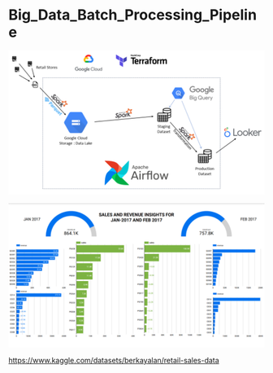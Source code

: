 # Big_Data_Batch_Processing_Pipeline


![Alt text](Images/FlowChart.png)

![Alt text](Images/visualization.png)

https://www.kaggle.com/datasets/berkayalan/retail-sales-data